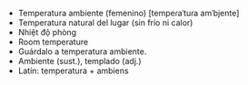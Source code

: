 - Temperatura ambiente (femenino) [tempeɾaˈtuɾa amˈbjente]
- Temperatura natural del lugar (sin frío ni calor)
- Nhiệt độ phòng
- Room temperature
- Guárdalo a temperatura ambiente.
- Ambiente (sust.), templado (adj.)
- Latín: temperatura + ambiens